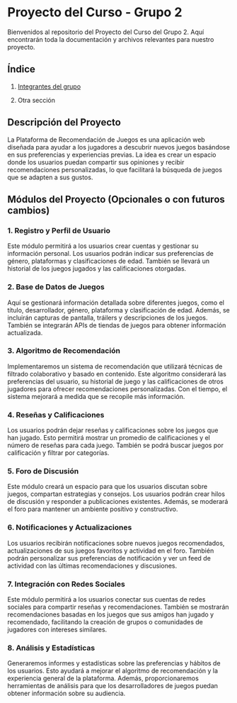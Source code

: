 # Proyecto del Curso - Grupo 2

Bienvenidos al repositorio del Proyecto del Curso del Grupo 2. Aquí encontrarán toda la documentación y archivos relevantes para nuestro proyecto.

## Índice

1. [Integrantes del grupo](01.%20integrantes/integrantes.md)

2. Otra sección

## Descripción del Proyecto

La Plataforma de Recomendación de Juegos es una aplicación web diseñada para ayudar a los jugadores a descubrir nuevos juegos basándose en sus preferencias y experiencias previas. La idea es crear un espacio donde los usuarios puedan compartir sus opiniones y recibir recomendaciones personalizadas, lo que facilitará la búsqueda de juegos que se adapten a sus gustos.

## Módulos del Proyecto (Opcionales o con futuros cambios)

### 1. Registro y Perfil de Usuario
Este módulo permitirá a los usuarios crear cuentas y gestionar su información personal. Los usuarios podrán indicar sus preferencias de género, plataformas y clasificaciones de edad. También se llevará un historial de los juegos jugados y las calificaciones otorgadas.

### 2. Base de Datos de Juegos
Aquí se gestionará información detallada sobre diferentes juegos, como el título, desarrollador, género, plataforma y clasificación de edad. Además, se incluirán capturas de pantalla, tráilers y descripciones de los juegos. También se integrarán APIs de tiendas de juegos para obtener información actualizada.

### 3. Algoritmo de Recomendación
Implementaremos un sistema de recomendación que utilizará técnicas de filtrado colaborativo y basado en contenido. Este algoritmo considerará las preferencias del usuario, su historial de juego y las calificaciones de otros jugadores para ofrecer recomendaciones personalizadas. Con el tiempo, el sistema mejorará a medida que se recopile más información.

### 4. Reseñas y Calificaciones
Los usuarios podrán dejar reseñas y calificaciones sobre los juegos que han jugado. Esto permitirá mostrar un promedio de calificaciones y el número de reseñas para cada juego. También se podrá buscar juegos por calificación y filtrar por categorías.

### 5. Foro de Discusión
Este módulo creará un espacio para que los usuarios discutan sobre juegos, compartan estrategias y consejos. Los usuarios podrán crear hilos de discusión y responder a publicaciones existentes. Además, se moderará el foro para mantener un ambiente positivo y constructivo.

### 6. Notificaciones y Actualizaciones
Los usuarios recibirán notificaciones sobre nuevos juegos recomendados, actualizaciones de sus juegos favoritos y actividad en el foro. También podrán personalizar sus preferencias de notificación y ver un feed de actividad con las últimas recomendaciones y discusiones.

### 7. Integración con Redes Sociales
Este módulo permitirá a los usuarios conectar sus cuentas de redes sociales para compartir reseñas y recomendaciones. También se mostrarán recomendaciones basadas en los juegos que sus amigos han jugado y recomendado, facilitando la creación de grupos o comunidades de jugadores con intereses similares.

### 8. Análisis y Estadísticas
Generaremos informes y estadísticas sobre las preferencias y hábitos de los usuarios. Esto ayudará a mejorar el algoritmo de recomendación y la experiencia general de la plataforma. Además, proporcionaremos herramientas de análisis para que los desarrolladores de juegos puedan obtener información sobre su audiencia.
